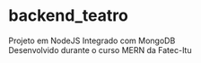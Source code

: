 # backend_teatro
Projeto em NodeJS Integrado com MongoDB
<br>
Desenvolvido durante o curso MERN da Fatec-Itu
